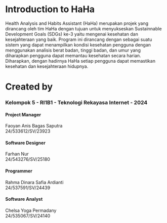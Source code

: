 # Introduction to HaHa
Health Analysis and Habits Assistant (HaHa) merupakan projek yang dirancang oleh tim HaHa dengan tujuan untuk menyukseskan Sustainnable Development Goals (SDGs) ke-3 yaitu mengenai kesehatan dan kesejahteraan yang baik. Program ini dirancang dengan sebagai suatu sistem yang dapat menampilkan kondisi kesehatan pengguna dengan menggunakan analisis berat badan, tinggi badan, dan umur yang diharapkan pengguna dapat memantau kesehatan secara harian. Diharapkan, dengan hadirnya HaHa setiap pengguna dapat memastikan kesehatan dan kesejahteraan hidupnya.

# Created by
### Kelompok 5 - RI1B1 - Teknologi Rekayasa Internet - 2024

#### Project Manager
Faoyan Anis Bagas Saputra <br/>
24/533612/SV/23923

#### Software Designer
Farhan Nur <br/>
24/543276/SV/25180

#### Programmer
Rahma Dinara Safia Ardianti <br/>
24/537591/SV/24439

#### Software Analyst
Chelsa Yoga Permadany <br/>
24/535067/SV/24140









